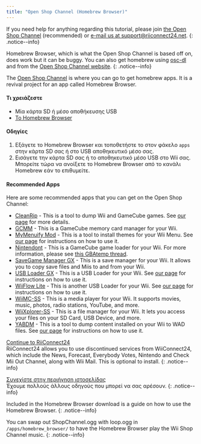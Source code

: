 ```yaml
---
title: "Open Shop Channel (Homebrew Browser)"
---
```


If you need help for anything regarding this tutorial, please join [the Open Shop Channel](https://discord.gg/osc) (recommended) or [e-mail us at support@riiconnect24.net](mailto:support@riiconnect24.net).
{: .notice--info}

Homebrew Browser, which is what the Open Shop Channel is based off on, does work but it can be buggy. You can also get homebrew using [osc-dl](https://github.com/dhtdht020/osc-dl/releases/latest) and from the [Open Shop Channel website](https://oscwii.org/).
{: .notice--info}

The [Open Shop Channel](https://oscwii.org/) is where you can go to get homebrew apps. It is a revival project for an app called Homebrew Browser.

#### Τι χρειάζεστε
* Μία κάρτα SD ή μέσο αποθήκευσης USB
* [Το Homebrew Browser](/assets/files/homebrew_browser_v0.3.9e.zip)

#### Οδηγίες

1. Εξάγετε το Homebrew Browser και τοποθετήστε το στον φάκελο `apps` στην κάρτα SD σας ή στο USB αποθηκευτικό μέσο σας.
2. Εισάγετε την κάρτα SD σας ή το αποθηκευτικό μέσο USB στο Wii σας. Μπορείτε τώρα να ανοίξετε το Homebrew Browser από το κανάλι Homebrew εάν το επιθυμείτε.

#### Recommended Apps

Here are some recommended apps that you can get on the Open Shop Channel:

- [CleanRip](https://oscwii.org/library/app/CleanRip) - This is a tool to dump Wii and GameCube games. See [our page](dump-games) for more details.
- [GCMM](https://oscwii.org/library/app/gcmm) - This is a GameCube memory card manager for your Wii.
- [MyMenuify Mod](https://oscwii.org/library/app/mymenuifymod) - This is a tool to install themes for your Wii Menu. See [our page](themes) for instructions on how to use it.
- [Nintendont](https://oscwii.org/library/app/nintendont) - This is a GameCube game loader for your Wii. For more information, please see [this GBAtemp thread](https://gbatemp.net/threads/nintendont.349258/).
- [SaveGame Manager GX](https://oscwii.org/library/app/savegame_manager_gx) - This is a save manager for your Wii. It allows you to copy save files and Miis to and from your Wii.
- [USB Loader GX](https://oscwii.org/library/app/usbloader_gx) - This is a USB Loader for your Wii. See [our page](usbloadergx) for instructions on how to use it.
- [WiiFlow Lite](https://oscwii.org/library/app/wiiflow) - This is another USB Loader for your Wii. See [our page](wiiflow) for instructions on how to use it.
- [WiiMC-SS](https://oscwii.org/library/app/wiimc-ss) - This is a media player for your Wii. It supports movies, music, photos, radio stations, YouTube, and more.
- [WiiXplorer-SS](https://oscwii.org/library/app/wiixplorer-ss) - This is a file manager for your Wii. It lets you access your files on your SD Card, USB Device, and more.
- [YABDM](https://oscwii.org/library/app/Yet-Another-BlueDump-Mod) - This is a tool to dump content installed on your Wii to WAD files. See [our page](dump-wads) for instructions on how to use it.

[Continue to RiiConnect24](riiconnect24)<br> RiiConnect24 allows you to use discontinued services from WiiConnect24, which include the News, Forecast, Everybody Votes, Nintendo and Check Mii Out Channel, along with Wii Mail. This is optional to install.
{: .notice--info}

[Συνεχίστε στην περιήγηση ιστοσελίδας](site-navigation)<br> Έχουμε πολλούς άλλους οδηγούς που μπορεί να σας αρέσουν.
{: .notice--info}

Included in the Homebrew Browser download is a guide on how to use the Homebrew Browser.
{: .notice--info}

You can swap out ShopChannel.ogg with loop.ogg in `/apps/homebrew_browser/` to have the Homebrew Browser play the Wii Shop Channel music.
{: .notice--info}
